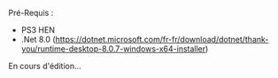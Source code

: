 Pré-Requis :
  - PS3 HEN
  - .Net 8.0 (https://dotnet.microsoft.com/fr-fr/download/dotnet/thank-you/runtime-desktop-8.0.7-windows-x64-installer)

En cours d'édition...
